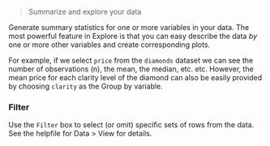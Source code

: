 > Summarize and explore your data

Generate summary statistics for one or more variables in your data. The most powerful feature in Explore is that you can easy describe the data _by_ one or more other variables and create corresponding plots.

For example, if we select `price` from the `diamonds` dataset we can see the number of observations (n), the mean, the median, etc. etc. However,  the mean price for each clarity level of the diamond can also be easily provided by choosing `clarity` as the Group by variable.

### Filter

Use the `Filter` box to select (or omit) specific sets of rows from the data. See the helpfile for Data > View for details.
